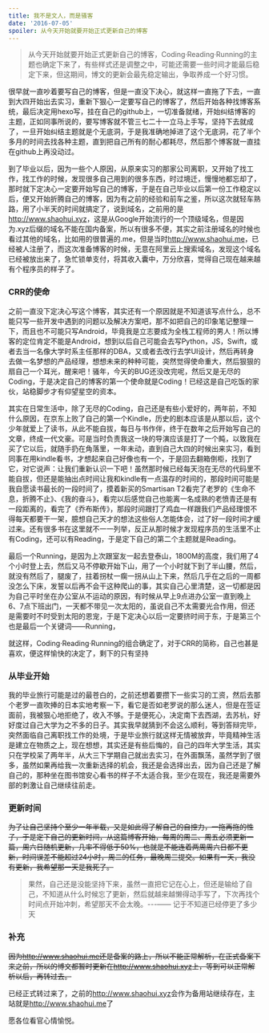 ```yaml
---
title: 我不是文人，而是骚客
date: '2016-07-05'
spoiler: 从今天开始就要开始正式更新自己的博客
---
```


> 从今天开始就要开始正式更新自己的博客，Coding·Reading·Running的主题也确定下来了，有些样式还是调整之中，可能还需要一些时间才能最后稳定下来，但这期间，博文的更新会最先稳定输出，争取养成一个好习惯。

很早就一直吵着要写自己的博客，但是一直没下决心，就这样一直拖了下去，一直到大四开始出去实习，重新下狠心一定要写自己的博客了，然后开始各种找博客系统，最后决定用hexo写，挂在自己的github上，一切准备就绪，开始纠结博客的主题，正如同事所说的，要写博客就不管三七二十一立马上手写，坚持下去就成了，一旦开始纠结主题就是个无底洞，于是我准确地掉进了这个无底洞，花了半个多月的时间去找各种主题，直到把自己所有的耐心都耗尽，然后那个博客就一直挂在github上再没动过。

到了毕业以后，因为一些个人原因，从原来实习的那家公司离职，又开始了找工作，找工作的时候，发现很多自己用到的很多东西，时过境迁，慢慢地都忘却了，那时就下定决心一定要开始写自己的博客，于是在自己毕业以后第一份工作稳定以后，便又开始折腾自己的博客，因为有之前的经验和前车之鉴，所以这次就轻车熟路，用了小半天的时间就搞定了，说到域名，之前用的是<http://www.shaohui.xyz>，这是从Google开始流行的一个顶级域名，但是因为.xyz后缀的域名不能在国内备案，所以有很多不便，其实之前注册域名的时候也看过其他的域名，比如用的很普遍的.me，但是当时<http://www.shaohui.me>，已经被人注册了，而这次准备博客的时候，无意在阿里云上搜索域名，发现这个域名已经被放出来了，急忙锁单支付，将其收入囊中，万分欣喜，觉得自己现在越来越有个程序员的样子了。

### CRR的使命

之前一直没下定决心写这个博客，其实还有一个原因就是不知道该写点什么，总不能只写一些开发中遇到的问题以及解决方案吧，那不如把自己的印象笔记整理一下，而且也不可能只写Android，毕竟我是立志要成为全栈工程师的男人！所以博客的定位肯定不能是Android，想到以后自己可能会去写Python，JS，Swift，或者去当一名像大学时系主任那样的DBA，又或者去改行去学UI设计，然后再转身去做一名梦想的产品经理，想想未来的种种可能，突然觉得使命重大，然后狠狠的扇自己一个耳光，醒来吧！骚年，今天的BUG还没改完呢，然后又是无尽的Coding，于是决定自己的博客的第一个使命就是Coding！已经这是自己吃饭的家伙，站稳脚步才有仰望星空的资本。

其实在日常生活中，除了无尽的Coding，自己还是有些小爱好的，两年前，不知什么原因，在京东上败了自己的第一个Kindle，历史的剧本应该是从那以后，这个少年就爱上了读书，从此不能自拔，每日与书作伴，终于在数年之后开始写自己的文章，终成一代文豪。可是当时负责我这一块的导演应该是打了一个盹，以致我在买了它以后，就随手扔在角落里，一年未动，直到自己大四的时候出来实习，看到同事在用kindle看书，才想起来自己好像也有一个，于是回去翻箱倒柜，找到了它，对它说声：让我们重新认识一下吧！虽然那时候已经每天泡在无尽的代码里不能自拔，但还是能抽出点时间让我和kindle有一点温存的时间的，那段时间可能是我自愿读书最长的一段时间了，摸着新买的Smartisan T2看完了老罗的《生命不息，折腾不止》、《我的奋斗》，看完以后感觉自己也能离一名成熟的老愤青还是有一段距离的，看完了《乔布斯传》，那段时间跟打了鸡血一样跟我们产品经理恨不得每天都要干一架，臆想自己天才的想法这些俗人怎能体会，过了好一段时间才缓过来。还有很多书在这里就不一一列举，反正从那时候才发现程序员的生活里不止有Coding，还可以有Reading，于是定下自己的第二个主题就是Reading。

最后一个Running，是因为上次跟室友一起去登泰山，1800M的高度，我们用了4个小时登上去，然后又马不停歇开始下山，用了一个小时就下到了半山腰，然后，就没有然后了，腿废了，拄着拐杖一瘸一拐从山上下来，然后几乎在之后的一周都没怎么下床，发誓以后再不会干这种爬山的事，其实自己心里清楚，这一切都是因为自己平时坐在办公室从不运动的原因，有时候从早上9点进办公室一直到晚上6、7点下班出门，一天都不带见一次太阳的，虽说自己不太需要光合作用，但还是需要时不时受到太阳的恩宠，于是下定决心以后一定要挤时间于东，于是第三个也是最后一个关键词——Running，

就这样，Coding·Reading·Running的组合确定了，对于CRR的简称，自己也甚是喜欢，便这样愉快的决定了，剩下的只有坚持

### 从毕业开始

我的毕业旅行可能是过的最苍白的，之前还想着要攒下一些实习的工资，然后去那个老罗一直吹捧的日本实地考察一下，看它是否如老罗说的那么迷人，但是在签证面前，我被狠心地拒绝了，收入不够。于是便死心，决定南下去西湖，去苏杭，好好度过自己大学为之不多的日子。其实我早就猜到不会这么顺利，等到答辩完毕，突然面临自己离职找工作的处境，于是毕业旅行就这样无情被放弃，毕竟精神生活是建立在物质之上，现在想想，其实还是有些后悔的，自己的四年大学生活，其实只在学校呆了两年半，从大三下学期自己就出去实习，在外面飘荡，虽然学到了很多，虽然如果再给我一次重新选择的机会，我还是会选择出去，因为自己还是了解自己的，那种坐在图书馆安心看书的样子不太适合我，至少在现在，我还是需要外部的刺激让自己继续往前走。

### 更新时间

<del>为了让自己坚持个至少一年半载，又是如此得了解自己的自控力，一拖再拖的性子，于是定下自己的更新时间，从这篇博客开始，每周的周二、周五必须更新一篇，周六日随机更新，几率不得低于50%，也就是不能连着两周周六日都不更新，时间误差不能超过24小时，周二的任务，最晚周三提交。如果有一天，我没有更新，我希望那一天是我死了。</del>

> 果然，自己还是没能坚持下来，虽然一直把它记在心上，但还是输给了自己，不知道从什么时候忘了更新，然后就越来越懒得动手写了，下次再找个时间点开始冲刺，希望那天不会太晚。---—— 记于不知道已经停更了多少天

### 补充

<del>因为<http://www.shaohui.me>还是备案的路上，所以不能正常解析，在正式备案下来之前，所以的博文都暂时更新在<http://www.shaohui.xyz>上，等到可以正常解析以后，再转过去。</del>

已经正式转过来了，之前的<http://www.shaohui.xyz>会作为备用站继续存在，主站就是<http://www.shaohui.me>了

愿各位看官心情愉悦。
 
